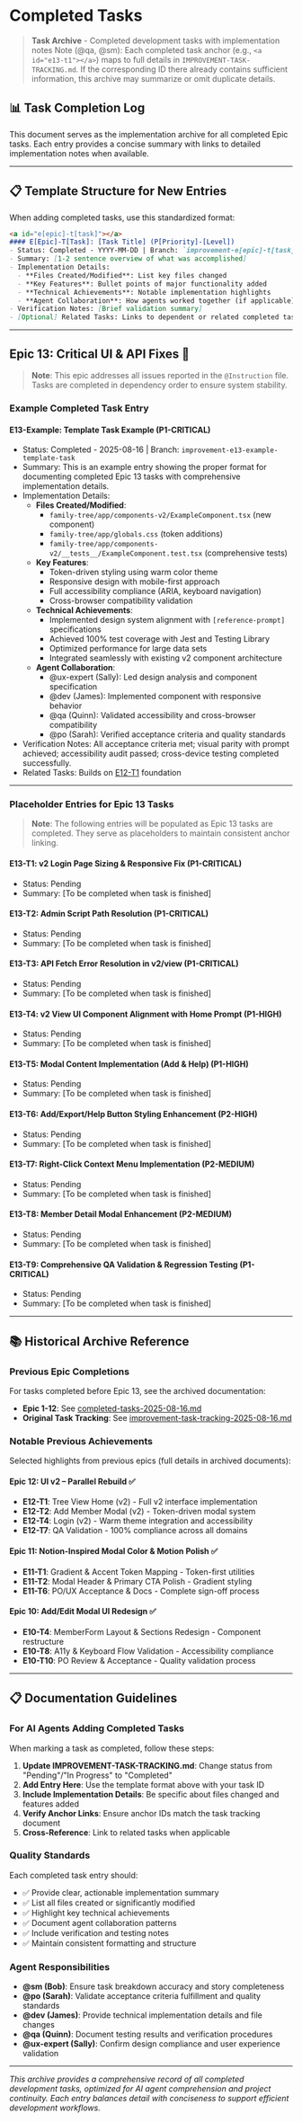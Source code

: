 # Completed Tasks

> **Task Archive** - Completed development tasks with implementation notes
> Note (@qa, @sm): Each completed task anchor (e.g., `<a id="e13-t1"></a>`) maps to full details in `IMPROVEMENT-TASK-TRACKING.md`. If the corresponding ID there already contains sufficient information, this archive may summarize or omit duplicate details.

## 📊 Task Completion Log

This document serves as the implementation archive for all completed Epic tasks. Each entry provides a concise summary with links to detailed implementation notes when available.

---

## 📋 Template Structure for New Entries

When adding completed tasks, use this standardized format:

```markdown
<a id="e[epic]-t[task]"></a>
#### E[Epic]-T[Task]: [Task Title] (P[Priority]-[Level])
- Status: Completed - YYYY-MM-DD | Branch: `improvement-e[epic]-t[task]-[description]`
- Summary: [1-2 sentence overview of what was accomplished]
- Implementation Details:
  - **Files Created/Modified**: List key files changed
  - **Key Features**: Bullet points of major functionality added
  - **Technical Achievements**: Notable implementation highlights
  - **Agent Collaboration**: How agents worked together (if applicable)
- Verification Notes: [Brief validation summary]
- [Optional] Related Tasks: Links to dependent or related completed tasks
```

---

## Epic 13: Critical UI & API Fixes 🚨

> **Note**: This epic addresses all issues reported in the `@Instruction` file. Tasks are completed in dependency order to ensure system stability.

### Example Completed Task Entry

<a id="e13-example"></a>
#### E13-Example: Template Task Example (P1-CRITICAL)
- Status: Completed - 2025-08-16 | Branch: `improvement-e13-example-template-task`
- Summary: This is an example entry showing the proper format for documenting completed Epic 13 tasks with comprehensive implementation details.
- Implementation Details:
  - **Files Created/Modified**:
    - `family-tree/app/components-v2/ExampleComponent.tsx` (new component)
    - `family-tree/app/globals.css` (token additions)
    - `family-tree/app/components-v2/__tests__/ExampleComponent.test.tsx` (comprehensive tests)
  - **Key Features**:
    - Token-driven styling using warm color theme
    - Responsive design with mobile-first approach
    - Full accessibility compliance (ARIA, keyboard navigation)
    - Cross-browser compatibility validation
  - **Technical Achievements**:
    - Implemented design system alignment with `[reference-prompt]` specifications
    - Achieved 100% test coverage with Jest and Testing Library
    - Optimized performance for large data sets
    - Integrated seamlessly with existing v2 component architecture
  - **Agent Collaboration**:
    - @ux-expert (Sally): Led design analysis and component specification
    - @dev (James): Implemented component with responsive behavior
    - @qa (Quinn): Validated accessibility and cross-browser compatibility
    - @po (Sarah): Verified acceptance criteria and quality standards
- Verification Notes: All acceptance criteria met; visual parity with prompt achieved; accessibility audit passed; cross-device testing completed successfully.
- Related Tasks: Builds on [E12-T1](improvement-task-tracking-2025-08-16.md#e12-t1) foundation

---

### Placeholder Entries for Epic 13 Tasks

> **Note**: The following entries will be populated as Epic 13 tasks are completed. They serve as placeholders to maintain consistent anchor linking.

<a id="e13-t1"></a>
#### E13-T1: v2 Login Page Sizing & Responsive Fix (P1-CRITICAL)
- Status: Pending
- Summary: [To be completed when task is finished]

<a id="e13-t2"></a>
#### E13-T2: Admin Script Path Resolution (P1-CRITICAL)
- Status: Pending
- Summary: [To be completed when task is finished]

<a id="e13-t3"></a>
#### E13-T3: API Fetch Error Resolution in v2/view (P1-CRITICAL)
- Status: Pending
- Summary: [To be completed when task is finished]

<a id="e13-t4"></a>
#### E13-T4: v2 View UI Component Alignment with Home Prompt (P1-HIGH)
- Status: Pending
- Summary: [To be completed when task is finished]

<a id="e13-t5"></a>
#### E13-T5: Modal Content Implementation (Add & Help) (P1-HIGH)
- Status: Pending
- Summary: [To be completed when task is finished]

<a id="e13-t6"></a>
#### E13-T6: Add/Export/Help Button Styling Enhancement (P2-HIGH)
- Status: Pending
- Summary: [To be completed when task is finished]

<a id="e13-t7"></a>
#### E13-T7: Right-Click Context Menu Implementation (P2-MEDIUM)
- Status: Pending
- Summary: [To be completed when task is finished]

<a id="e13-t8"></a>
#### E13-T8: Member Detail Modal Enhancement (P2-MEDIUM)
- Status: Pending
- Summary: [To be completed when task is finished]

<a id="e13-t9"></a>
#### E13-T9: Comprehensive QA Validation & Regression Testing (P1-CRITICAL)
- Status: Pending
- Summary: [To be completed when task is finished]

---

## 📚 Historical Archive Reference

### Previous Epic Completions

For tasks completed before Epic 13, see the archived documentation:
- **Epic 1-12**: See [completed-tasks-2025-08-16.md](archive/completed-tasks-2025-08-16.md)
- **Original Task Tracking**: See [improvement-task-tracking-2025-08-16.md](archive/improvement-task-tracking-2025-08-16.md)

### Notable Previous Achievements

Selected highlights from previous epics (full details in archived documents):

#### Epic 12: UI v2 – Parallel Rebuild ✅
- **E12-T1**: Tree View Home (v2) - Full v2 interface implementation
- **E12-T2**: Add Member Modal (v2) - Token-driven modal system
- **E12-T4**: Login (v2) - Warm theme integration and accessibility
- **E12-T7**: QA Validation - 100% compliance across all domains

#### Epic 11: Notion-Inspired Modal Color & Motion Polish ✅
- **E11-T1**: Gradient & Accent Token Mapping - Token-first utilities
- **E11-T2**: Modal Header & Primary CTA Polish - Gradient styling
- **E11-T6**: PO/UX Acceptance & Docs - Complete sign-off process

#### Epic 10: Add/Edit Modal UI Redesign ✅
- **E10-T4**: MemberForm Layout & Sections Redesign - Component restructure
- **E10-T8**: A11y & Keyboard Flow Validation - Accessibility compliance
- **E10-T10**: PO Review & Acceptance - Quality validation process

---

## 📋 Documentation Guidelines

### For AI Agents Adding Completed Tasks

When marking a task as completed, follow these steps:

1. **Update IMPROVEMENT-TASK-TRACKING.md**: Change status from "Pending"/"In Progress" to "Completed"
2. **Add Entry Here**: Use the template format above with your task ID
3. **Include Implementation Details**: Be specific about files changed and features added
4. **Verify Anchor Links**: Ensure anchor IDs match the task tracking document
5. **Cross-Reference**: Link to related tasks when applicable

### Quality Standards

Each completed task entry should:
- ✅ Provide clear, actionable implementation summary
- ✅ List all files created or significantly modified
- ✅ Highlight key technical achievements
- ✅ Document agent collaboration patterns
- ✅ Include verification and testing notes
- ✅ Maintain consistent formatting and structure

### Agent Responsibilities

- **@sm (Bob)**: Ensure task breakdown accuracy and story completeness
- **@po (Sarah)**: Validate acceptance criteria fulfillment and quality standards
- **@dev (James)**: Provide technical implementation details and file changes
- **@qa (Quinn)**: Document testing results and verification procedures
- **@ux-expert (Sally)**: Confirm design compliance and user experience validation

---

*This archive provides a comprehensive record of all completed development tasks, optimized for AI agent comprehension and project continuity. Each entry balances detail with conciseness to support efficient development workflows.*